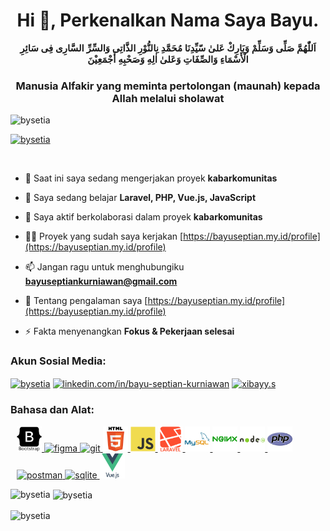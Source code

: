 <h1 align="center">Hi 👋, Perkenalkan Nama Saya Bayu.</h1>
<div style="font-family: 'traditional arabic'; font-size: 15px; text-align: center;"><b>اَللّٰهُمَّ صَلِّى وَسَلِّمْ وَبَارِكْ عَلىٰ سّيِّدِنَا مُحَمَّدِ نِالنُّوْرِ الذَّاتِى وَالسِّرِّ السَّارِى فِى سَائِرِ الْأَسْمَاءِ وَالصِّفَاتِ وَعَلىٰ اٰلِهِ وَصَحْبِهِ أَجْمَعِيْنَ
</b></div>
<h3 align="center">Manusia Alfakir yang meminta pertolongan (maunah) kepada Allah melalui sholawat</h3>

<p align="left"> <img src="https://komarev.com/ghpvc/?username=bysetia&label=Profile%20views&color=0e75b6&style=flat" alt="bysetia" /> </p>

<p align="left"> <a href="https://github.com/ryo-ma/github-profile-trophy"><img src="https://github-profile-trophy.vercel.app/?username=bysetia" alt="bysetia" /></a> </p>

<p align="left"> <a href="https://twitter.com/" target="blank"><img src="https://img.shields.io/twitter/follow/?logo=twitter&style=for-the-badge" alt="" /></a> </p>

- 🔭 Saat ini saya sedang mengerjakan proyek **kabarkomunitas**

- 🌱 Saya sedang belajar **Laravel, PHP, Vue.js, JavaScript**

- 👯 Saya aktif berkolaborasi dalam proyek **kabarkomunitas**

- 👨‍💻 Proyek yang sudah saya kerjakan [https://bayuseptian.my.id/profile](https://bayuseptian.my.id/profile)

- 📫 Jangan ragu untuk menghubungiku **bayuseptiankurniawan@gmail.com**

- 📄 Tentang pengalaman saya [https://bayuseptian.my.id/profile](https://bayuseptian.my.id/profile)

- ⚡ Fakta menyenangkan **Fokus & Pekerjaan selesai**

<!-- ### Blogs posts -->
<!-- BLOG-POST-LIST:START -->
<!-- BLOG-POST-LIST:END -->

<h3 align="left">Akun Sosial Media:</h3>
<p align="left">
<a href="https://dev.to/bysetia" target="blank"><img align="center" src="https://raw.githubusercontent.com/rahuldkjain/github-profile-readme-generator/master/src/images/icons/Social/devto.svg" alt="bysetia" height="30" width="40" /></a>
<a href="https://linkedin.com/in/bayu-septian-kurniawan" target="blank"><img align="center" src="https://raw.githubusercontent.com/rahuldkjain/github-profile-readme-generator/master/src/images/icons/Social/linked-in-alt.svg" alt="linkedin.com/in/bayu-septian-kurniawan" height="30" width="40" /></a>
<a href="https://instagram.com/xibayy.s" target="blank"><img align="center" src="https://raw.githubusercontent.com/rahuldkjain/github-profile-readme-generator/master/src/images/icons/Social/instagram.svg" alt="xibayy.s" height="30" width="40" /></a>
</p>

<h3 align="left">Bahasa dan Alat:</h3>
<p align="left" style="margin: 10px;">   
            <a href="https://getbootstrap.com" target="_blank" rel="noreferrer">
            <img src="https://raw.githubusercontent.com/devicons/devicon/master/icons/bootstrap/bootstrap-plain-wordmark.svg"
                alt="bootstrap" width="40" height="40" />
        </a>
        <a href="https://www.figma.com/" target="_blank" rel="noreferrer">
            <img src="https://www.vectorlogo.zone/logos/figma/figma-icon.svg" alt="figma" width="40" height="40" />
        </a>
        <a href="https://git-scm.com/" target="_blank" rel="noreferrer">
            <img src="https://www.vectorlogo.zone/logos/git-scm/git-scm-icon.svg" alt="git" width="40" height="40" />
        </a>
        <a href="https://www.w3.org/html/" target="_blank" rel="noreferrer">
            <img src="https://raw.githubusercontent.com/devicons/devicon/master/icons/html5/html5-original-wordmark.svg"
                alt="html5" width="40" height="40" />
        </a>
        <a href="https://developer.mozilla.org/en-US/docs/Web/JavaScript" target="_blank" rel="noreferrer">
            <img src="https://raw.githubusercontent.com/devicons/devicon/master/icons/javascript/javascript-original.svg"
                alt="javascript" width="40" height="40" />
        </a>
        <a href="https://laravel.com/" target="_blank" rel="noreferrer">
            <img src="https://raw.githubusercontent.com/devicons/devicon/master/icons/laravel/laravel-plain-wordmark.svg"
                alt="laravel" width="40" height="40" />
        </a>
        <a href="https://www.mysql.com/" target="_blank" rel="noreferrer">
            <img src="https://raw.githubusercontent.com/devicons/devicon/master/icons/mysql/mysql-original-wordmark.svg"
                alt="mysql" width="40" height="40" />
        </a>
        <a href="https://www.nginx.com" target="_blank" rel="noreferrer">
            <img src="https://raw.githubusercontent.com/devicons/devicon/master/icons/nginx/nginx-original.svg"
                alt="nginx" width="40" height="40" />
        </a>
        <a href="https://nodejs.org" target="_blank" rel="noreferrer">
            <img src="https://raw.githubusercontent.com/devicons/devicon/master/icons/nodejs/nodejs-original-wordmark.svg"
                alt="nodejs" width="40" height="40" />
        </a>
        <a href="https://www.php.net" target="_blank" rel="noreferrer">
            <img src="https://raw.githubusercontent.com/devicons/devicon/master/icons/php/php-original.svg" alt="php"
                width="40" height="40" />
        </a>
        <a href="https://postman.com" target="_blank" rel="noreferrer">
            <img src="https://www.vectorlogo.zone/logos/getpostman/getpostman-icon.svg" alt="postman" width="40"
                height="40" />
        </a>
        <a href="https://www.sqlite.org/" target="_blank" rel="noreferrer">
            <img src="https://www.vectorlogo.zone/logos/sqlite/sqlite-icon.svg" alt="sqlite" width="40" height="40" />
        </a>
        <a href="https://vuejs.org/" target="_blank" rel="noreferrer">
            <img src="https://raw.githubusercontent.com/devicons/devicon/master/icons/vuejs/vuejs-original-wordmark.svg"
                alt="vuejs" width="40" height="40" />
        </a> </p>

<p><img align="left" src="https://github-readme-stats.vercel.app/api/top-langs?username=bysetia&show_icons=true&locale=en&layout=compact" alt="bysetia" /></p>

<p>&nbsp;<img align="center" src="https://github-readme-stats.vercel.app/api?username=bysetia&show_icons=true&locale=en" alt="bysetia" /></p>

<p><img align="center" src="https://github-readme-streak-stats.herokuapp.com/?user=bysetia&" alt="bysetia" /></p>
